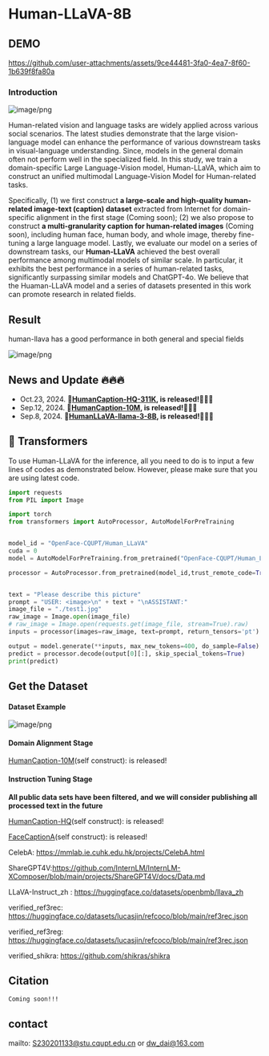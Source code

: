 # Human-LLaVA-8B
## DEMO



https://github.com/user-attachments/assets/9ce44481-3fa0-4ea7-8f60-1b639f8fa80a


### Introduction
![image/png](https://cdn-uploads.huggingface.co/production/uploads/64259db7d3e6fdf87e4792d0/ur3sls4faPNlOMZ6sA_qK.png)

Human-related vision and language tasks are widely applied across various social scenarios.  The latest studies demonstrate that the large vision-language model can enhance the performance of various downstream tasks in visual-language understanding.  Since, models in the general domain often not perform well in the specialized field.  In this study, we train a domain-specific Large Language-Vision model, Human-LLaVA, which aim to construct an unified multimodal Language-Vision Model for Human-related tasks.

Specifically, (1) we first construct **a large-scale and high-quality human-related image-text (caption) dataset** extracted from Internet for domain-specific alignment in the first stage (Coming soon);  (2) we also propose to construct **a multi-granularity caption for human-related images** (Coming soon), including human face, human body, and whole image, thereby fine-tuning a large language model.  Lastly, we evaluate our model on a series of downstream tasks, our **Human-LLaVA** achieved the best overall performance among multimodal models of similar scale.  In particular, it exhibits the best performance in a series of human-related tasks, significantly surpassing similar models and ChatGPT-4o.  We believe that the Huaman-LLaVA model and a series of datasets presented in this work can promote research in related fields.


## Result
human-llava has a good performance in both general and special fields

![image/png](https://cdn-uploads.huggingface.co/production/uploads/64259db7d3e6fdf87e4792d0/X-712oVUBPXbfLcAz83fb.png)

## News and Update 🔥🔥🔥
* Oct.23, 2024.  **🤗[HumanCaption-HQ-311K](https://huggingface.co/datasets/OpenFace-CQUPT/HumanCaption-HQ-311K), is released!👏👏👏**
* Sep.12, 2024.  **🤗[HumanCaption-10M](https://huggingface.co/datasets/OpenFace-CQUPT/HumanCaption-10M), is released!👏👏👏**
* Sep.8, 2024.   **🤗[HumanLLaVA-llama-3-8B](https://huggingface.co/OpenFace-CQUPT/Human_LLaVA), is released!👏👏👏**


## 🤗 Transformers
To use Human-LLaVA for the inference, all you need to do is to input a few lines of codes as demonstrated below. However, please make sure that you are using latest code.
``` python
import requests
from PIL import Image

import torch
from transformers import AutoProcessor, AutoModelForPreTraining


model_id = "OpenFace-CQUPT/Human_LLaVA"
cuda = 0
model = AutoModelForPreTraining.from_pretrained("OpenFace-CQUPT/Human_LLaVA", torch_dtype=torch.float16).to(cuda)

processor = AutoProcessor.from_pretrained(model_id,trust_remote_code=True)


text = "Please describe this picture"
prompt = "USER: <image>\n" + text + "\nASSISTANT:"
image_file = "./test1.jpg"
raw_image = Image.open(image_file)
# raw_image = Image.open(requests.get(image_file, stream=True).raw)
inputs = processor(images=raw_image, text=prompt, return_tensors='pt').to(cuda, torch.float16)

output = model.generate(**inputs, max_new_tokens=400, do_sample=False)
predict = processor.decode(output[0][:], skip_special_tokens=True)
print(predict)
```
## Get the Dataset
#### Dataset Example
![image/png](https://cdn-uploads.huggingface.co/production/uploads/64259db7d3e6fdf87e4792d0/vRojQxm8IMybBV0X5CKbf.png)
#### Domain Alignment Stage
[HumanCaption-10M](https://huggingface.co/datasets/OpenFace-CQUPT/HumanCaption-10M)(self construct): is released!

#### Instruction Tuning Stage
**All public data sets have been filtered, and we will consider publishing all processed text in the future**

[HumanCaption-HQ](https://huggingface.co/datasets/OpenFace-CQUPT/HumanCaption-HQ-311K)(self construct): is released!

[FaceCaptionA](https://huggingface.co/datasets/OpenFace-CQUPT/FaceCaption-15M)(self construct): is released!

CelebA: https://mmlab.ie.cuhk.edu.hk/projects/CelebA.html

ShareGPT4V:https://github.com/InternLM/InternLM-XComposer/blob/main/projects/ShareGPT4V/docs/Data.md

LLaVA-Instruct_zh : https://huggingface.co/datasets/openbmb/llava_zh

verified_ref3rec: https://huggingface.co/datasets/lucasjin/refcoco/blob/main/ref3rec.json

verified_ref3reg: https://huggingface.co/datasets/lucasjin/refcoco/blob/main/ref3rec.json

verified_shikra: https://github.com/shikras/shikra




## Citation

```
Coming soon!!!
```

## contact

mailto: [S230201133@stu.cqupt.edu.cn](mailto:S230201133@stu.cqupt.edu.cn) or [dw_dai@163.com](mailto:dw_dai@163.com)
